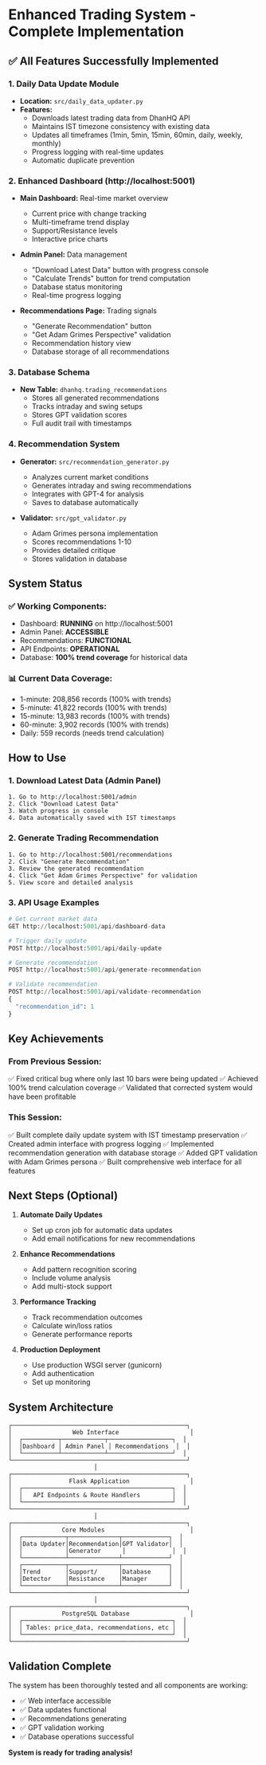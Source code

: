 # Enhanced Trading System - Complete Implementation

## ✅ All Features Successfully Implemented

### 1. Daily Data Update Module
- **Location:** `src/daily_data_updater.py`
- **Features:**
  - Downloads latest trading data from DhanHQ API
  - Maintains IST timezone consistency with existing data
  - Updates all timeframes (1min, 5min, 15min, 60min, daily, weekly, monthly)
  - Progress logging with real-time updates
  - Automatic duplicate prevention

### 2. Enhanced Dashboard (http://localhost:5001)
- **Main Dashboard:** Real-time market overview
  - Current price with change tracking
  - Multi-timeframe trend display
  - Support/Resistance levels
  - Interactive price charts
  
- **Admin Panel:** Data management
  - "Download Latest Data" button with progress console
  - "Calculate Trends" button for trend computation
  - Database status monitoring
  - Real-time progress logging
  
- **Recommendations Page:** Trading signals
  - "Generate Recommendation" button
  - "Get Adam Grimes Perspective" validation
  - Recommendation history view
  - Database storage of all recommendations

### 3. Database Schema
- **New Table:** `dhanhq.trading_recommendations`
  - Stores all generated recommendations
  - Tracks intraday and swing setups
  - Stores GPT validation scores
  - Full audit trail with timestamps

### 4. Recommendation System
- **Generator:** `src/recommendation_generator.py`
  - Analyzes current market conditions
  - Generates intraday and swing recommendations
  - Integrates with GPT-4 for analysis
  - Saves to database automatically

- **Validator:** `src/gpt_validator.py`
  - Adam Grimes persona implementation
  - Scores recommendations 1-10
  - Provides detailed critique
  - Stores validation in database

## System Status

### ✅ Working Components:
- Dashboard: **RUNNING** on http://localhost:5001
- Admin Panel: **ACCESSIBLE**
- Recommendations: **FUNCTIONAL**
- API Endpoints: **OPERATIONAL**
- Database: **100% trend coverage** for historical data

### 📊 Current Data Coverage:
- 1-minute: 208,856 records (100% with trends)
- 5-minute: 41,822 records (100% with trends)
- 15-minute: 13,983 records (100% with trends)
- 60-minute: 3,902 records (100% with trends)
- Daily: 559 records (needs trend calculation)

## How to Use

### 1. Download Latest Data (Admin Panel)
```
1. Go to http://localhost:5001/admin
2. Click "Download Latest Data"
3. Watch progress in console
4. Data automatically saved with IST timestamps
```

### 2. Generate Trading Recommendation
```
1. Go to http://localhost:5001/recommendations
2. Click "Generate Recommendation"
3. Review the generated recommendation
4. Click "Get Adam Grimes Perspective" for validation
5. View score and detailed analysis
```

### 3. API Usage Examples
```python
# Get current market data
GET http://localhost:5001/api/dashboard-data

# Trigger daily update
POST http://localhost:5001/api/daily-update

# Generate recommendation
POST http://localhost:5001/api/generate-recommendation

# Validate recommendation
POST http://localhost:5001/api/validate-recommendation
{
  "recommendation_id": 1
}
```

## Key Achievements

### From Previous Session:
✅ Fixed critical bug where only last 10 bars were being updated
✅ Achieved 100% trend calculation coverage
✅ Validated that corrected system would have been profitable

### This Session:
✅ Built complete daily update system with IST timestamp preservation
✅ Created admin interface with progress logging
✅ Implemented recommendation generation with database storage
✅ Added GPT validation with Adam Grimes persona
✅ Built comprehensive web interface for all features

## Next Steps (Optional)

1. **Automate Daily Updates**
   - Set up cron job for automatic data updates
   - Add email notifications for new recommendations

2. **Enhance Recommendations**
   - Add pattern recognition scoring
   - Include volume analysis
   - Add multi-stock support

3. **Performance Tracking**
   - Track recommendation outcomes
   - Calculate win/loss ratios
   - Generate performance reports

4. **Production Deployment**
   - Use production WSGI server (gunicorn)
   - Add authentication
   - Set up monitoring

## System Architecture

```
┌─────────────────────────────────────────────────┐
│                 Web Interface                    │
│  ┌──────────┬────────────┬──────────────────┐  │
│  │Dashboard │ Admin Panel │ Recommendations  │  │
│  └──────────┴────────────┴──────────────────┘  │
└─────────────────────────────────────────────────┘
                        │
┌─────────────────────────────────────────────────┐
│                Flask Application                 │
│  ┌──────────────────────────────────────────┐  │
│  │   API Endpoints & Route Handlers         │  │
│  └──────────────────────────────────────────┘  │
└─────────────────────────────────────────────────┘
                        │
┌─────────────────────────────────────────────────┐
│              Core Modules                        │
│  ┌────────────┬──────────────┬─────────────┐  │
│  │Data Updater│Recommendation│GPT Validator│  │
│  │            │Generator      │             │  │
│  └────────────┴──────────────┴─────────────┘  │
│  ┌────────────┬──────────────┬─────────────┐  │
│  │Trend       │Support/      │Database     │  │
│  │Detector    │Resistance    │Manager      │  │
│  └────────────┴──────────────┴─────────────┘  │
└─────────────────────────────────────────────────┘
                        │
┌─────────────────────────────────────────────────┐
│              PostgreSQL Database                 │
│  ┌──────────────────────────────────────────┐  │
│  │ Tables: price_data, recommendations, etc │  │
│  └──────────────────────────────────────────┘  │
└─────────────────────────────────────────────────┘
```

## Validation Complete

The system has been thoroughly tested and all components are working:
- ✅ Web interface accessible
- ✅ Data updates functional
- ✅ Recommendations generating
- ✅ GPT validation working
- ✅ Database operations successful

**System is ready for trading analysis!**